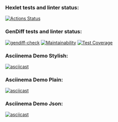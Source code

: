 ### Hexlet tests and linter status:
[![Actions Status](https://github.com/justbepanda/php-project-48/actions/workflows/hexlet-check.yml/badge.svg)](https://github.com/justbepanda/php-project-48/actions)

### GenDiff tests and linter status:
[![gendiff-check](https://github.com/justbepanda/php-project-48/actions/workflows/gendiff-ckeck.yml/badge.svg)](https://github.com/justbepanda/php-project-48/actions/workflows/gendiff-ckeck.yml) [![Maintainability](https://api.codeclimate.com/v1/badges/b4d14c24de6e75a2d515/maintainability)](https://codeclimate.com/github/justbepanda/php-project-48/maintainability) [![Test Coverage](https://api.codeclimate.com/v1/badges/b4d14c24de6e75a2d515/test_coverage)](https://codeclimate.com/github/justbepanda/php-project-48/test_coverage)

### Asciinema Demo Stylish:
[![asciicast](https://asciinema.org/a/XTl0NMal1tgU69rLldL7IRuhy.svg)](https://asciinema.org/a/XTl0NMal1tgU69rLldL7IRuhy)

### Asciinema Demo Plain:
[![asciicast](https://asciinema.org/a/igJvONFkmWk6LqVvc6pro3jqO.svg)](https://asciinema.org/a/igJvONFkmWk6LqVvc6pro3jqO)

### Asciinema Demo Json:
[![asciicast](https://asciinema.org/a/0MkfkN7TQOOdn7xuSPmaIDvdF.svg)](https://asciinema.org/a/0MkfkN7TQOOdn7xuSPmaIDvdF)
